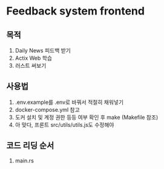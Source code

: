 # Feedback system frontend

## 목적
1. Daily News 피드백 받기
2. Actix Web 학습
3. 러스트 써보기

## 사용법
1. .env.example를 .env로 바꿔서 적절히 채워넣기
2. docker-compose.yml 참고
3. 도커 설치 및 계정 권한 등등 여부 확인 후 make (Makefile 참조)
4. 아 맞다, 프론트 src/utils/utils.js도 수정해야

## 코드 리딩 순서
1. main.rs



